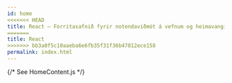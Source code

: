 ```yaml
---
id: home
<<<<<<< HEAD
title: React – Forritasafnið fyrir notendaviðmót á vefnum og heimavangi
=======
title: React
>>>>>>> bb3a0f5c10aaeba6e6fb35f31f36b47812ece158
permalink: index.html
---
```


{/* See HomeContent.js */}
